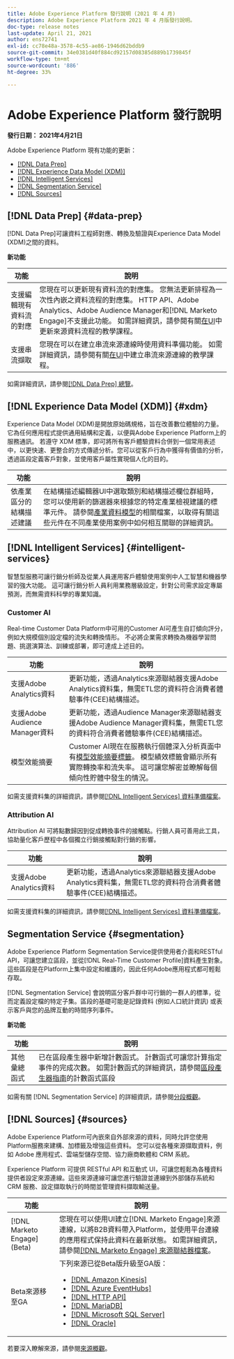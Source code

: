 ```yaml
---
title: Adobe Experience Platform 發行說明 (2021 年 4 月)
description: Adobe Experience Platform 2021 年 4 月版發行說明。
doc-type: release notes
last-update: April 21, 2021
author: ens72741
exl-id: cc78e48a-3578-4c55-ae86-1946d62bddb9
source-git-commit: 34e0381d40f884cd92157d08385d889b1739845f
workflow-type: tm+mt
source-wordcount: '886'
ht-degree: 33%

---
```


# Adobe Experience Platform 發行說明

**發行日期： 2021年4月21日**

Adobe Experience Platform 現有功能的更新：

- [[!DNL Data Prep]](#data-prep)
- [[!DNL Experience Data Model (XDM)]](#xdm)
- [[!DNL Intelligent Services]](#intelligent-services)
- [[!DNL Segmentation Service]](#segmentation)
- [[!DNL Sources]](#sources)

## [!DNL Data Prep] {#data-prep}

[!DNL Data Prep]可讓資料工程師對應、轉換及驗證與Experience Data Model (XDM)之間的資料。

**新功能**

| 功能 | 說明 |
| ------- | ----------- |
| 支援編輯現有資料流的對應 | 您現在可以更新現有資料流的對應集。 您無法更新排程為一次性內嵌之資料流程的對應集。 HTTP API、Adobe Analytics、Adobe Audience Manager和[!DNL Marketo Engage]不支援此功能。 如需詳細資訊，請參閱有關[在UI](../../sources/tutorials/ui/update-dataflows.md)中更新來源資料流程的教學課程。 |
| 支援串流擷取 | 您現在可以在建立串流來源連線時使用資料準備功能。 如需詳細資訊，請參閱有關[在UI](../../sources/tutorials/ui/create/streaming/http.md)中建立串流來源連線的教學課程。 |

如需詳細資訊，請參閱[[!DNL Data Prep] 總覽](../../data-prep/home.md)。

## [!DNL Experience Data Model (XDM)] {#xdm}

Experience Data Model (XDM)是開放原始碼規格，旨在改善數位體驗的力量。 它為任何應用程式提供通用結構和定義，以便與Adobe Experience Platform上的服務通訊。 若遵守 XDM 標準，即可將所有客戶體驗資料合併到一個常用表述中，以更快速、更整合的方式傳遞分析。您可以從客戶行為中獲得有價值的分析，透過區段定義客戶對象，並使用客戶屬性實現個人化的目的。

| 功能 | 說明 |
| --- | --- |
| 依產業區分的結構描述建議 | 在結構描述編輯器UI中選取類別和結構描述欄位群組時，您可以使用新的篩選器來根據您的特定產業檢視建議的標準元件。 請參閱[產業資料模型](https://www.adobe.com/go/xdm-industry-erds-en)的相關檔案，以取得有關這些元件在不同產業使用案例中如何相互關聯的詳細資訊。 |

## [!DNL Intelligent Services] {#intelligent-services}

智慧型服務可讓行銷分析師及從業人員運用客戶體驗使用案例中人工智慧和機器學習的強大功能。 這可讓行銷分析人員利用業務層級設定，針對公司需求設定專屬預測，而無需資料科學的專業知識。

### Customer AI

Real-time Customer Data Platform中可用的Customer AI可產生自訂傾向評分，例如大規模個別設定檔的流失和轉換情形。 不必將企業需求轉換為機器學習問題、挑選演算法、訓練或部署，即可達成上述目的。

| 功能 | 說明 |
| ------- | ----------- |
| 支援Adobe Analytics資料 | 更新功能，透過Analytics來源聯結器支援Adobe Analytics資料集，無需ETL您的資料符合消費者體驗事件(CEE)結構描述。 |
| 支援Adobe Audience Manager資料 | 更新功能，透過Audience Manager來源聯結器支援Adobe Audience Manager資料集，無需ETL您的資料符合消費者體驗事件(CEE)結構描述。 |
| 模型效能摘要 | Customer AI現在在服務執行個體深入分析頁面中有[模型效能摘要標籤](../../intelligent-services/customer-ai/user-guide/discover-insights.md#performance-metrics)。 模型績效標籤會顯示所有實際轉換率和流失率。 這可讓您解密並瞭解每個傾向性貯體中發生的情況。 |

如需支援資料集的詳細資訊，請參閱[[!DNL Intelligent Services] 資料準備檔案](../../intelligent-services/data-preparation.md)。

### Attribution AI

Attribution AI 可將點數歸因到促成轉換事件的接觸點。行銷人員可善用此工具，協助量化客戶歷程中各個獨立行銷接觸點對行銷的影響。

| 功能 | 說明 |
| ------- | ----------- |
| 支援Adobe Analytics資料 | 更新功能，透過Analytics來源聯結器支援Adobe Analytics資料集，無需ETL您的資料符合消費者體驗事件(CEE)結構描述。 |

如需支援資料集的詳細資訊，請參閱[[!DNL Intelligent Services] 資料準備檔案](../../intelligent-services/data-preparation.md)。

## Segmentation Service {#segmentation}

Adobe Experience Platform Segmentation Service提供使用者介面和RESTful API，可讓您建立區段，並從[!DNL Real-Time Customer Profile]資料產生對象。 這些區段是在Platform上集中設定和維護的，因此任何Adobe應用程式都可輕鬆存取。

[!DNL Segmentation Service] 會說明區分客戶群中可行銷的一群人的標準，從而定義設定檔的特定子集。區段的基礎可能是記錄資料 (例如人口統計資訊) 或表示客戶與您的品牌互動的時間序列事件。

**新功能**

| 功能 | 說明 |
| ------- | ----------- |
| 其他彙總函式 | 已在區段產生器中新增計數函式。 計數函式可讓您計算指定事件的完成次數。 如需計數函式的詳細資訊，請參閱[區段產生器指南](../../segmentation/ui/segment-builder.md#count-functions)的計數函式區段 |

如需有關 [!DNL Segmentation Service] 的詳細資訊，請參閱[分段概觀](../../segmentation/home.md)。

## [!DNL Sources] {#sources}

Adobe Experience Platform可內嵌來自外部來源的資料，同時允許您使用Platform服務來建構、加標籤及增強這些資料。 您可以從各種來源擷取資料，例如 Adob&#x200B;&#x200B;e 應用程式、雲端型儲存空間、協力廠商軟體和 CRM 系統。

Experience Platform 可提供 RESTful API 和互動式 UI，可讓您輕鬆為各種資料提供者設定來源連線。這些來源連線可讓您進行驗證並連線到外部儲存系統和 CRM 服務、設定擷取執行的時間並管理資料擷取輸送量。

| 功能 | 說明 |
| ------- | ----------- |
| [!DNL Marketo Engage] (Beta) | 您現在可以使用UI建立[!DNL Marketo Engage]來源連線，以將B2B資料帶入Platform，並使用平台連線的應用程式保持此資料在最新狀態。 如需詳細資訊，請參閱[[!DNL Marketo Engage] 來源聯結器檔案](../../sources/connectors/adobe-applications/marketo/marketo.md)。 |
| Beta來源移至GA | 下列來源已從Beta版升級至GA版： <ul><li>[[!DNL Amazon Kinesis]](../../sources/connectors/cloud-storage/kinesis.md)</li><li>[[!DNL Azure EventHubs]](../../sources/connectors/cloud-storage/eventhub.md)</li><li>[[!DNL HTTP API]](../../sources/connectors/streaming/http.md)</li><li>[[!DNL MariaDB]](../../sources/connectors/databases/mariadb.md)</li><li>[[!DNL Microsoft SQL Server]](../../sources/connectors/databases/sql-server.md)</li><li>[[!DNL Oracle]](../../sources/connectors/databases/oracle.md)</li></ul> |

若要深入瞭解來源，請參閱[來源概觀](../../sources/home.md)。
